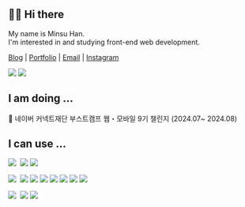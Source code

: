 ## ✋🏻 Hi there
My name is Minsu Han. <br>
I'm interested in and studying front-end web development.

<p>
  <a href="https://velog.io/@minsuhan1">Blog</a> | <a href="https://minsuhan.notion.site/">Portfolio</a> | <a href="mailto:iamminsuhan@gmail.com">Email</a> | <a href="https://www.instagram.com/iamminsuhan/">Instagram</a>
</p>

<p>
  <a href="https://solved.ac/monologue96"><img src="http://mazassumnida.wtf/api/mini/generate_badge?boj=monologue96"/></a>
  <a href="https://hits.seeyoufarm.com"><img src="https://hits.seeyoufarm.com/api/count/incr/badge.svg?url=https%3A%2F%2Fgithub.com%2Fminsuhan1&count_bg=%2379C83D&title_bg=%23555555&icon=github.svg&icon_color=%23E7E7E7&title=hits&edge_flat=false"/></a>
</p>

## I am doing ...
🌱 네이버 커넥트재단 부스트캠프 웹・모바일 9기 챌린지 (2024.07~ 2024.08) <br>

## I can use ...
<p>
  <img src="https://img.shields.io/badge/Language-white?style=flat" />&nbsp;
  <img src="https://img.shields.io/badge/JavaScript-F7DF1E?style=flat-square&logo=javascript&logoColor=black" />
  <img src="https://img.shields.io/badge/Typescript-3178C6?style=flat-square&logo=Typescript&logoColor=white" />
</p>
<p>
  <img src="https://img.shields.io/badge/Web Frontend-white?style=flat" />&nbsp;
  <img src="https://img.shields.io/badge/React-61DAFB?style=flat-square&logo=React&logoColor=black" />
  <img src="https://img.shields.io/badge/Sass-CC6699?style=flat-square&logo=Sass&logoColor=white" />
  <img src="https://img.shields.io/badge/Tailwind%20CSS-06B6D4?style=flat-square&logo=tailwindcss&logoColor=white" />
  <img src="https://img.shields.io/badge/styled--components-DB7093?style=flat-square&logo=styledcomponents&logoColor=white" />
  <img src="https://img.shields.io/badge/Redux-764ABC?style=flat-square&logo=Redux&logoColor=white" />
  <img src="https://img.shields.io/badge/React%20Query-FF4154?style=flat-square&logo=reactquery&logoColor=white" />
  <img src="https://img.shields.io/badge/Zustand-592E3E?style=flat-square&logo=zustand&logoColor=white" />
</p>
<p>
  <img src="https://img.shields.io/badge/Infra-white?style=flat" />&nbsp;
  <img src="https://img.shields.io/badge/AWS%20EC2-FF9900?style=flat-square&logo=amazonec2&logoColor=white" />
  <img src="https://img.shields.io/badge/Github%20Actions-2088FF?style=flat-square&logo=githubactions&logoColor=white" />
</p>
